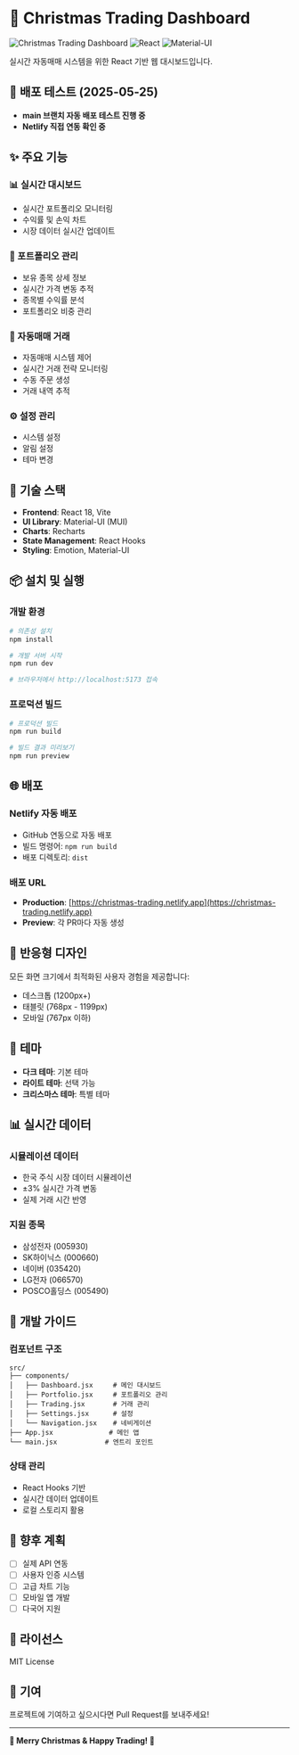 # 🎄 Christmas Trading Dashboard

![Christmas Trading Dashboard](https://img.shields.io/badge/Christmas-Trading-red)
![React](https://img.shields.io/badge/React-18.0-blue)
![Material-UI](https://img.shields.io/badge/Material--UI-5.0-green)

실시간 자동매매 시스템을 위한 React 기반 웹 대시보드입니다.

## 🔄 배포 테스트 (2025-05-25)
- **main 브랜치 자동 배포 테스트 진행 중**
- **Netlify 직접 연동 확인 중**

## ✨ 주요 기능

### 📊 실시간 대시보드
- 실시간 포트폴리오 모니터링
- 수익률 및 손익 차트
- 시장 데이터 실시간 업데이트

### 💼 포트폴리오 관리
- 보유 종목 상세 정보
- 실시간 가격 변동 추적
- 종목별 수익률 분석
- 포트폴리오 비중 관리

### 🎯 자동매매 거래
- 자동매매 시스템 제어
- 실시간 거래 전략 모니터링
- 수동 주문 생성
- 거래 내역 추적

### ⚙️ 설정 관리
- 시스템 설정
- 알림 설정
- 테마 변경

## 🚀 기술 스택

- **Frontend**: React 18, Vite
- **UI Library**: Material-UI (MUI)
- **Charts**: Recharts
- **State Management**: React Hooks
- **Styling**: Emotion, Material-UI

## 📦 설치 및 실행

### 개발 환경
```bash
# 의존성 설치
npm install

# 개발 서버 시작
npm run dev

# 브라우저에서 http://localhost:5173 접속
```

### 프로덕션 빌드
```bash
# 프로덕션 빌드
npm run build

# 빌드 결과 미리보기
npm run preview
```

## 🌐 배포

### Netlify 자동 배포
- GitHub 연동으로 자동 배포
- 빌드 명령어: `npm run build`
- 배포 디렉토리: `dist`

### 배포 URL
- **Production**: [https://christmas-trading.netlify.app](https://christmas-trading.netlify.app)
- **Preview**: 각 PR마다 자동 생성

## 📱 반응형 디자인

모든 화면 크기에서 최적화된 사용자 경험을 제공합니다:
- 데스크톱 (1200px+)
- 태블릿 (768px - 1199px)
- 모바일 (767px 이하)

## 🎨 테마

- **다크 테마**: 기본 테마
- **라이트 테마**: 선택 가능
- **크리스마스 테마**: 특별 테마

## 📊 실시간 데이터

### 시뮬레이션 데이터
- 한국 주식 시장 데이터 시뮬레이션
- ±3% 실시간 가격 변동
- 실제 거래 시간 반영

### 지원 종목
- 삼성전자 (005930)
- SK하이닉스 (000660)
- 네이버 (035420)
- LG전자 (066570)
- POSCO홀딩스 (005490)

## 🔧 개발 가이드

### 컴포넌트 구조
```
src/
├── components/
│   ├── Dashboard.jsx     # 메인 대시보드
│   ├── Portfolio.jsx     # 포트폴리오 관리
│   ├── Trading.jsx       # 거래 관리
│   ├── Settings.jsx      # 설정
│   └── Navigation.jsx    # 네비게이션
├── App.jsx              # 메인 앱
└── main.jsx            # 엔트리 포인트
```

### 상태 관리
- React Hooks 기반
- 실시간 데이터 업데이트
- 로컬 스토리지 활용

## 🎯 향후 계획

- [ ] 실제 API 연동
- [ ] 사용자 인증 시스템
- [ ] 고급 차트 기능
- [ ] 모바일 앱 개발
- [ ] 다국어 지원

## 📄 라이선스

MIT License

## 👥 기여

프로젝트에 기여하고 싶으시다면 Pull Request를 보내주세요!

---

**🎄 Merry Christmas & Happy Trading! 🎄** 